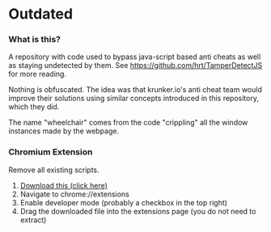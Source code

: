 # Outdated


### What is this?
A repository with code used to bypass java-script based anti cheats as well as staying undetected by them. See https://github.com/hrt/TamperDetectJS for more reading.

Nothing is obfuscated. The idea was that krunker.io's anti cheat team would improve their solutions using similar concepts introduced in this repository, which they did.

The name "wheelchair" comes from the code "crippling" all the window instances made by the webpage.


### Chromium Extension
Remove all existing scripts.

1. [Download this (click here)](https://github.com/hrt/wheelchair/releases/download/2.0/loader.zip)
2. Navigate to chrome://extensions
3. Enable developer mode (probably a checkbox in the top right)
4. Drag the downloaded file into the extensions page (you do not need to extract)
